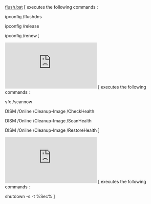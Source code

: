  [flush.bat][1] 
[
executes the following commands :

ipconfig /flushdns

ipconfig /release

ipconfig /renew
]


 ![systemcheck.bat][1] 
[
executes the following commands :

sfc /scannow

DISM /Online /Cleanup-Image /CheckHealth

DISM /Online /Cleanup-Image /ScanHealth

DISM /Online /Cleanup-Image /RestoreHealth
]


 ![timedshutdown.bat][1] 
[
executes the following commands :

shutdown -s -t %Sec%
]

  [1]: https://github.com/VindEi/Cmd-HandyScripts/releases/download/1.0.0/SystemCheck.bat
  [2]: https://github.com/VindEi/Cmd-HandyScripts/releases/download/1.0.0/Network.bat
  [3]: https://github.com/VindEi/Cmd-HandyScripts/releases/download/1.0.0/TimedShutdown.bat
